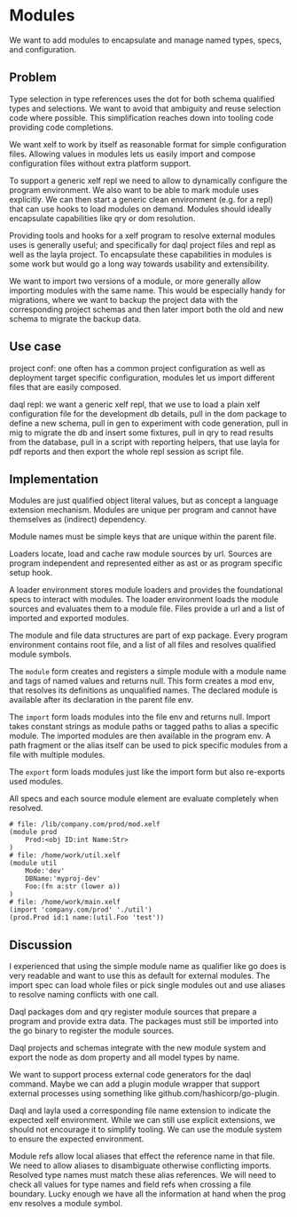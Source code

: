 Modules
=======

We want to add modules to encapsulate and manage named types, specs, and configuration.

Problem
-------

Type selection in type references uses the dot for both schema qualified types and selections. We
want to avoid that ambiguity and reuse selection code where possible. This simplification reaches
down into tooling code providing code completions.

We want xelf to work by itself as reasonable format for simple configuration files. Allowing values
in modules lets us easily import and compose configuration files without extra platform support.

To support a generic xelf repl we need to allow to dynamically configure the program environment. We
also want to be able to mark module uses explicitly. We can then start a generic clean environment
(e.g. for a repl) that can use hooks to load modules on demand. Modules should ideally encapsulate
capabilities like qry or dom resolution.

Providing tools and hooks for a xelf program to resolve external modules uses is generally useful;
and specifically for daql project files and repl as well as the layla project. To encapsulate these
capabilities in modules is some work but would go a long way towards usability and extensibility.

We want to import two versions of a module, or more generally allow importing modules with the same
name. This would be especially handy for migrations, where we want to backup the project data with
the corresponding project schemas and then later import both the old and new schema to migrate the
backup data.

Use case
--------

project conf: one often has a common project configuration as well as deployment target specific
configuration, modules let us import different files that are easily composed.

daql repl: we want a generic xelf repl, that we use to load a plain xelf configuration file for the
development db details, pull in the dom package to define a new schema, pull in gen to experiment
with code generation, pull in mig to migrate the db and insert some fixtures, pull in qry to read
results from the database, pull in a script with reporting helpers, that use layla for pdf reports
and then export the whole repl session as script file.


Implementation
--------------

Modules are just qualified object literal values, but as concept a language extension mechanism.
Modules are unique per program and cannot have themselves as (indirect) dependency.

Module names must be simple keys that are unique within the parent file.

Loaders locate, load and cache raw module sources by url. Sources are program independent and
represented either as ast or as program specific setup hook.

A loader environment stores module loaders and provides the foundational specs to interact with
modules. The loader environment loads the module sources and evaluates them to a module file.
Files provide a url and a list of imported and exported modules.

The module and file data structures are part of exp package. Every program environment contains root
file, and a list of all files and resolves qualified module symbols.

The `module` form creates and registers a simple module with a module name and tags of named values
and returns null. This form creates a mod env, that resolves its definitions as unqualified names.
The declared module is available after its declaration in the parent file env.

The `import` form loads modules into the file env and returns null. Import takes constant strings as
module paths or tagged paths to alias a specific module. The imported modules are then available
in the program env. A path fragment or the alias itself can be used to pick specific modules from a
file with multiple modules.

The `export` form loads modules just like the import form but also re-exports used modules.

All specs and each source module element are evaluate completely when resolved.

	# file: /lib/company.com/prod/mod.xelf
	(module prod
		Prod:<obj ID:int Name:Str>
	)
	# file: /home/work/util.xelf
	(module util
		Mode:'dev'
		DBName:'myproj-dev'
		Foo:(fn a:str (lower a))
	)
	# file: /home/work/main.xelf
	(import 'company.com/prod' './util')
	(prod.Prod id:1 name:(util.Foo 'test'))

Discussion
----------

I experienced that using the simple module name as qualifier like go does is very readable and want
to use this as default for external modules. The import spec can load whole files or pick single
modules out and use aliases to resolve naming conflicts with one call.

Daql packages dom and qry register module sources that prepare a program and provide extra data.
The packages must still be imported into the go binary to register the module sources.

Daql projects and schemas integrate with the new module system and export the node as dom property
and all model types by name.

We want to support process external code generators for the daql command. Maybe we can add a plugin
module wrapper that support external processes using something like github.com/hashicorp/go-plugin.

Daql and layla used a corresponding file name extension to indicate the expected xelf environment.
While we can still use explicit extensions, we should not encourage it to simplify tooling. We can
use the module system to ensure the expected environment.

Module refs allow local aliases that effect the reference name in that file. We need to allow
aliases to disambiguate otherwise conflicting imports. Resolved type names must match these alias
references. We will need to check all values for type names and field refs when crossing a file
boundary. Lucky enough we have all the information at hand when the prog env resolves a module
symbol.
